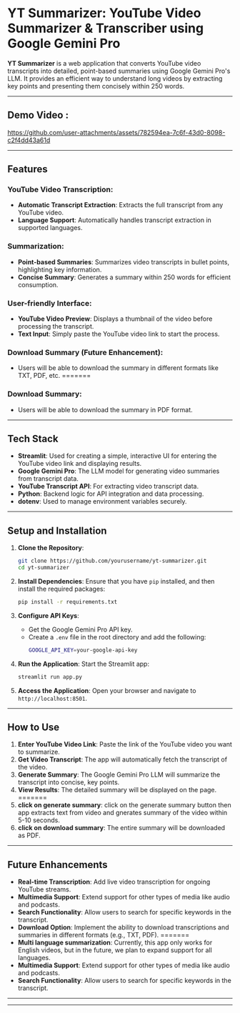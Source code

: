
# **YT Summarizer: YouTube Video Summarizer & Transcriber using Google Gemini Pro**

**YT Summarizer** is a web application that converts YouTube video transcripts into detailed, point-based summaries using Google Gemini Pro's LLM. It provides an efficient way to understand long videos by extracting key points and presenting them concisely within 250 words.



---

## **Demo Video :**


https://github.com/user-attachments/assets/782594ea-7c6f-43d0-8098-c2f4dd43a61d

---------------
## **Features**

### **YouTube Video Transcription:**
- **Automatic Transcript Extraction**: Extracts the full transcript from any YouTube video.
- **Language Support**: Automatically handles transcript extraction in supported languages.

### **Summarization**:
- **Point-based Summaries**: Summarizes video transcripts in bullet points, highlighting key information.
- **Concise Summary**: Generates a summary within 250 words for efficient consumption.

### **User-friendly Interface**:
- **YouTube Video Preview**: Displays a thumbnail of the video before processing the transcript.
- **Text Input**: Simply paste the YouTube video link to start the process.

### **Download Summary** (Future Enhancement):
- Users will be able to download the summary in different formats like TXT, PDF, etc.
=======
### **Download Summary**:
- Users will be able to download the summary in PDF format.
---

## **Tech Stack**

- **Streamlit**: Used for creating a simple, interactive UI for entering the YouTube video link and displaying results.
- **Google Gemini Pro**: The LLM model for generating video summaries from transcript data.
- **YouTube Transcript API**: For extracting video transcript data.
- **Python**: Backend logic for API integration and data processing.
- **dotenv**: Used to manage environment variables securely.

---

## **Setup and Installation**

1. **Clone the Repository**:
   ```bash
   git clone https://github.com/yourusername/yt-summarizer.git
   cd yt-summarizer
   ```

2. **Install Dependencies**:
   Ensure that you have `pip` installed, and then install the required packages:
   ```bash
   pip install -r requirements.txt
   ```

3. **Configure API Keys**:
   - Get the Google Gemini Pro API key.
   - Create a `.env` file in the root directory and add the following:
     ```bash
     GOOGLE_API_KEY=your-google-api-key
     ```

4. **Run the Application**:
   Start the Streamlit app:
   ```bash
   streamlit run app.py
   ```

5. **Access the Application**:
   Open your browser and navigate to `http://localhost:8501`.

---

## **How to Use**

1. **Enter YouTube Video Link**: Paste the link of the YouTube video you want to summarize.
2. **Get Video Transcript**: The app will automatically fetch the transcript of the video.
3. **Generate Summary**: The Google Gemini Pro LLM will summarize the transcript into concise, key points.
4. **View Results**: The detailed summary will be displayed on the page.
=======
2. **click on generate summary**: click on the generate summary button then app extracts text from video and gnerates summary of the video within 5-10 seconds.
3. **click on download summary**: The entire summary will be downloaded as PDF.

---

## **Future Enhancements**

- **Real-time Transcription**: Add live video transcription for ongoing YouTube streams.
- **Multimedia Support**: Extend support for other types of media like audio and podcasts.
- **Search Functionality**: Allow users to search for specific keywords in the transcript.
- **Download Option**: Implement the ability to download transcriptions and summaries in different formats (e.g., TXT, PDF).
=======
- **Multi language summarization**: Currently, this app only works for English videos, but in the future, we plan to expand support for all languages.
- **Multimedia Support**: Extend support for other types of media like audio and podcasts.
- **Search Functionality**: Allow users to search for specific keywords in the transcript.

---



---

